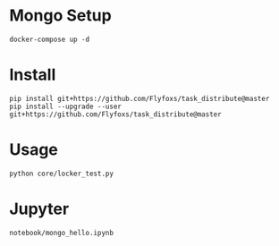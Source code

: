 # Mongo Setup
    docker-compose up -d
    
# Install
    pip install git+https://github.com/Flyfoxs/task_distribute@master
    pip install --upgrade --user  git+https://github.com/Flyfoxs/task_distribute@master

# Usage
    python core/locker_test.py 
    
# Jupyter
    notebook/mongo_hello.ipynb
    
    
